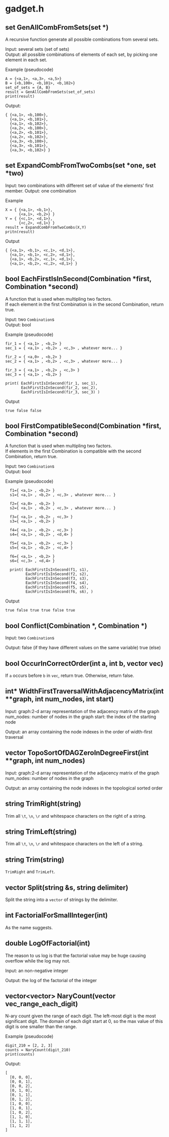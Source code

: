 # gadget.h

## set<Combination> GenAllCombFromSets(set<Combination> \*)
A recursive function generate all possible combinations from several sets. <br/>

Input: several sets (set of sets) <br/>
Output: all possible combinations of elements of each set, by picking one element in each set. <br/>

Example (pseudocode)
```
A = {<a,1>, <a,3>, <a,5>}
B = {<b,100>, <b,101>, <b,102>}
set_of_sets = {A, B}
result = GenAllCombFromSets(set_of_sets)
print(result)
```
Output:
```
{ {<a,1>, <b,100>},
  {<a,1>, <b,101>},
  {<a,1>, <b,102>},
  {<a,2>, <b,100>},
  {<a,2>, <b,101>},
  {<a,2>, <b,102>},
  {<a,3>, <b,100>},
  {<a,3>, <b,101>},
  {<a,3>, <b,102>} }
```

## set<Combination> ExpandCombFromTwoCombs(set<Combination> \*one, set<Combination> \*two)
Input: two combinations with different set of value of the elements' first member.
Output: one combination

Example
```
X = { {<a,1>, <b,1>},
      {<a,1>, <b,2>} }
Y = { {<c,1>, <d,1>},
      {<c,2>, <d,1>} }
result = ExpandCombFromTwoCombs(X,Y)
pritn(result)
```
Output
```
{ {<a,1>, <b,1>, <c,1>, <d,1>},
  {<a,1>, <b,1>, <c,2>, <d,1>},
  {<a,1>, <b,2>, <c,1>, <d,1>},
  {<a,1>, <b,2>, <c,2>, <d,1>} }
```

## bool EachFirstIsInSecond(Combination \*first, Combination \*second)
A function that is used when multipling two factors. <br/>
If each element in the first Combination is in the second Combination, return true. <br/>

Input: two `Combination`s <br/>
Output: bool <br/>

Example (pseudocode)
```
fir_1 = { <a,1> , <b,2> }
sec_1 = { <a,1> , <b,2> , <c,3> , whatever more... }

fir_2 = { <a,0> , <b,2> }
sec_2 = { <a,1> , <b,2> , <c,3> , whatever more... }

fir_3 = { <a,1> , <b,2> , <c,3> }
sec_3 = { <a,1> , <b,2> }

print( EachFirstIsInSecond(fir_1, sec_1),
       EachFirstIsInSecond(fir_2, sec_2),
       EachFirstIsInSecond(fir_3, sec_3) )
```
Output
```
true false false
```

## bool FirstCompatibleSecond(Combination \*first, Combination \*second)
A function that is used when multipling two factors. <br/>
If elements in the first Combination is compatible with the second Combination, return true. <br/>

Input: two `Combination`s <br/>
Output: bool <br/>

Example (pseudocode)
```
  f1={ <a,1> , <b,2> }
  s1={ <a,1> , <b,2> , <c,3> , whatever more... }

  f2={ <a,0> , <b,2> }
  s2={ <a,1> , <b,2> , <c,3> , whatever more... }

  f3={ <a,1> , <b,2> , <c,3> }
  s3={ <a,1> , <b,2> }

  f4={ <a,1> , <b,2> , <c,3> }
  s4={ <a,1> , <b,2> , <d,4> }

  f5={ <a,1> , <b,2> , <c,3> }
  s5={ <a,1> , <b,2> , <c,4> }

  f6={ <a,1> , <b,2> }
  s6={ <c,3> , <d,4> }

  print( EachFirstIsInSecond(f1, s1),
         EachFirstIsInSecond(f2, s2),
         EachFirstIsInSecond(f3, s3),
         EachFirstIsInSecond(f4, s4),
         EachFirstIsInSecond(f5, s5),
         EachFirstIsInSecond(f6, s6), )

```
Output
```
true false true true false true
```

## bool Conflict(Combination \*, Combination \*)
Input: two `Combination`s

Output: false (if they have different values on the same variable)
        true (else)


## bool OccurInCorrectOrder(int a, int b, vector<int> vec)
If `a` occurs before `b` in `vec`, return true. Otherwise, return false.


## int\* WidthFirstTraversalWithAdjacencyMatrix(int \*\*graph, int num_nodes, int start)
Input: graph:2-d array representation of the adjacency matrix of the graph
       num_nodes: number of nodes in the graph
       start: the index of the starting node

Output: an array containing the node indexes in the order of width-first traversal

## vector<int> TopoSortOfDAGZeroInDegreeFirst(int \*\*graph, int num_nodes)
Input: graph:2-d array representation of the adjacency matrix of the graph
       num_nodes: number of nodes in the graph

Output: an array containing the node indexes in the topological sorted order

## string TrimRight(string)
Trim all `\t`, `\n`, `\r` and whitespace characters on the right of a string.

## string TrimLeft(string)
Trim all `\t`, `\n`, `\r` and whitespace characters on the left of a string.

## string Trim(string)
`TrimRight` and `TrimLeft`.


## vector<string> Split(string &s, string delimiter)
Split the string into a `vector` of strings by the delimiter.


## int FactorialForSmallInteger(int)
As the name suggests.

## double LogOfFactorial(int)
The reason to us log is that the factorial value may be huge causing overflow while the log may not.

Input: an non-negative integer

Output: the log of the factorial of the integer

## vector<vector<int>> NaryCount(vector<int> vec_range_each_digit)
N-ary count given the range of each digit. The left-most digit is the most significant digit. The domain of each digit start at 0, so the max value of this digit is one smaller than the range.

Example (pseudocode)
```
digit_210 = [2, 2, 3]
counts = NaryCount(digit_210)
print(counts)
```
Output:
```
[
  [0, 0, 0],
  [0, 0, 1],
  [0, 0, 2],
  [0, 1, 0],
  [0, 1, 1],
  [0, 1, 2],
  [1, 0, 0],
  [1, 0, 1],
  [1, 0, 2],
  [1, 1, 0],
  [1, 1, 1],
  [1, 1, 2]
]
```